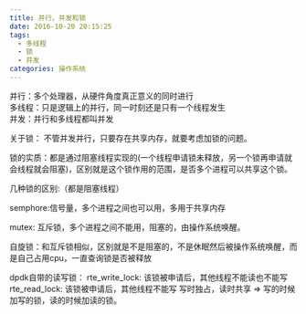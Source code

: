 ```yaml
---
title: 并行，并发和锁
date: 2016-10-20 20:15:25
tags: 
  - 多线程
  - 锁
  - 并发
categories: 操作系统
---
```



并行：多个处理器，从硬件角度真正意义的同时进行  
多线程：只是逻辑上的并行，同一时刻还是只有一个线程发生  
并发：并行和多线程都叫并发

关于锁：
不管并发并行，只要存在共享内存，就要考虑加锁的问题。

锁的实质：都是通过阻塞线程实现的(一个线程申请锁未释放，另一个锁再申请就会线程就会阻塞)，区别就是这个锁作用的范围，是否多个进程可以共享这个锁。

几种锁的区别:（都是阻塞线程）   

semphore:信号量，多个进程之间也可以用，多用于共享内存 
   
mutex: 互斥锁，多个进程之间不能用，阻塞的，由操作系统唤醒。
   
自旋锁：和互斥锁相似，区别就是不是阻塞的，不是休眠然后被操作系统唤醒，而是自己占用cpu，一直查询锁是否被释放   

dpdk自带的读写锁：
rte_write_lock:  该锁被申请后，其他线程不能读也不能写
rte_read_lock:  该锁被申请后，其他线程不能写
写时独占，读时共享  => 写的时候加写的锁，读的时候加读的锁。




